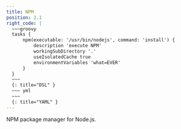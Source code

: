 ```yaml
---
title: NPM
position: 2.1
right_code: |
  ~~~groovy
  tasks {
      npm(executable: '/usr/bin/nodejs', command: 'install') {
          description 'execute NPM'
          workingSubDirectory '.'
          useIsolatedCache true
          environmentVariables 'what=EVER'
      }
  }
  ~~~
  {: title="DSL" }
  ~~~ yml       
  ~~~
  {: title="YAML" }
---
```

NPM package manager for Node.js.